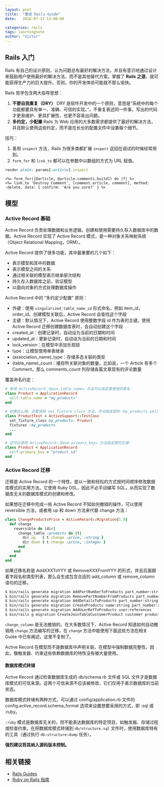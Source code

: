 ```yaml
---
layout: post
title:  "重读 Rails Guide"
date:   2018-07-12 13:00:00

categories: rails
tags: learningnote
author: "Victor"
---
```


## Rails 入门
Rails 有自己的设计原则，认为问题总有最好的解决方法，并且有意识地通过设计来鼓励用户使用最好的解决方法，而不是其他替代方案。掌握了 **Rails 之道**，就可能获得生产力的巨大提升。否则，你的开发体验可能就不那么愉快。

Rails 哲学包含两大指导思想：

1. **不要自我重复（DRY）** DRY 是软件开发中的一个原则，意思是“系统中的每个功能都要具有单一、准确、可信的实现。”。不重复表述同一件事，写出的代码才更易维护、更具扩展性，也更不容易出问题。
2. **多约定，少配置** Rails 为 Web 应用的大多数需求都提供了最好的解决方法，并且默认使用这些约定，而不是在长长的配置文件中设置每个细节。

技巧：

1. 善用 `inspect` 方法，Rails 为很多类都扩展 `inspect` 这招在调试的时候经常用到。
2. `form_for` 和 `link_to` 都可以在参数中以数组的方式为 URL 赋值。

```ruby
render plain: params[:article].inspect
```

```erb
<%= form_for([@article, @article.comments.build]) do |f| %>
<%= link_to 'Destroy Comment', [comment.article, comment], method: :delete, data: { confirm: 'Are you sure?' } %>
```

## 模型
### Active Record 基础
Active Record 负责处理数据和业务逻辑，创建和使用需要持久存入数据库中的数据。Active Record 实现了 Active Record 模式，是一种对象关系映射系统（Object Relational Mapping，ORM）。

Active Record 提供了很多功能，其中最重要的几个如下：

* 表示模型和其中的数据
* 表示模型之间的关系
* 通过相关联的模型表示继承层次结构
* 持久存入数据库之前，验证模型
* 以面向对象的方式处理数据库操作

Active Record 中的 “多约定少配置” 原则：

* 外键：使用 `singularized_table_name_id` 形式命名，例如 item_id，order_id。创建模型关联后，Active Record 会查找这个字段
* 主键：默认情况下，Active Record 使用整数字段 id 作为表的主键。使用 Active Record 迁移创建数据库表时，会自动创建这个字段
* created_at：创建记录时，自动设为当前的日期和时间
* updated_at：更新记录时，自动设为当前的日期和时间
* lock_version：在模型中添加乐观锁
* type：让模型使用单表继承
* (association_name)_type：存储多态关联的类型
* (table_name)_count：缓存所关联对象的数量。比如说，一个 Article 有多个 Comment，那么 comments_count 列存储各篇文章现有的评论数量

覆盖命名约定：

```ruby
# 使用 ActiveRecord::Base.table_name= 方法可以指定要使用的表名：
class Product < ApplicationRecord
  self.table_name = "my_products"
end

# 如果这么做，还要调用 set_fixture_class 方法，手动指定固件（my_products.yml）的类名：
class ProductTest < ActiveSupport::TestCase
  set_fixture_class my_products: Product
  fixtures :my_products
  ...
end

# 还可以使用 ActiveRecord::Base.primary_key= 方法指定表的主键：
class Product < ApplicationRecord
  self.primary_key = "product_id"
end
```

### Active Record 迁移
迁移是 Active Record 的一个特性，是以一致和轻松的方式按时间顺序修改数据库模式的实用方法。它使用 Ruby DSL，因此不必手动编写 SQL，从而实现了数据库无关的数据库模式的创建和修改。

如果想在迁移中完成一些 Active Record 不知如何撤销的操作，可以使用 reversible 方法，或者用 up 和 down 方法来代替 change 方法：

```ruby
class ChangeProductsPrice < ActiveRecord::Migration[5.0]
  def change
    reversible do |dir|
      change_table :products do |t|
        dir.up   { t.change :price, :string }
        dir.down { t.change :price, :integer }
      end
    end
  end
end
```

如果迁移名称是 AddXXXToYYY 或 RemoveXXXFromYYY 的形式，并且后面跟着字段名和类型列表，那么会生成包含合适的 add_column 或 remove_column 语句的迁移。

```bash
$ bin/rails generate migration AddPartNumberToProducts part_number:string:index
$ bin/rails generate migration RemovePartNumberFromProducts part_number:string
$ bin/rails generate migration AddDetailsToProducts part_number:string price:decimal
$ bin/rails generate migration CreateProducts name:string part_number:string
$ bin/rails generate migration AddUserRefToProducts user:references
$ bin/rails g migration CreateJoinTableCustomerProduct customer product
```

`change_column` 是无法撤销的。在大多数情况下，Active Record 知道如何自动撤销用 `change` 方法编写的迁移。在 `change` 方法中能使用下面这些方法在相关 Guide 中已有阐述，这里不复制了。

Active Record 在模型而不是数据库中声明关联，在模型中强制数据完整性。因此，像触发器、约束这些依赖数据库的特性没有被大量使用。

#### 数据库模式转储
Active Record 通过检查数据库生成的 db/schema.rb 文件或 SQL 文件才是数据库模式的可信来源。这两个可信来源不应该被修改，它们仅用于表示数据库的当前状态。

数据库模式转储有两种方式，可以通过 config/application.rb 文件的 config.active_record.schema_format 选项来设置想要采用的方式，即 :sql 或 :ruby。

`:ruby` 模式是数据库无关的，但不能表达数据库的特定项目，如触发器、存储过程或检查约束。在把数据库模式转储到 `db/structure.sql` 文件时，使用数据库特有的工具（通过执行 `db:structure:dump` 任务）。

**强烈建议将其纳入源码版本控制。**

## 相关链接

* [Rails Guides](https://yuque.com/ruby-china/rails-guides)
* [Ruby on Rails 指南](https://ruby-china.github.io/rails-guides/)
